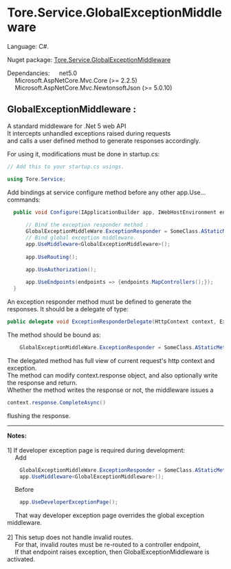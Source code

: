 # Tore.Service.GlobalExceptionMiddleware

Language: C#.

Nuget package: [Tore.Service.GlobalExceptionMiddleware](https://www.nuget.org/packages/Tore.Service.GlobalExceptionMiddleware/)

Dependancies: 
&emsp; net5.0 <br/>
&emsp; Microsoft.AspNetCore.Mvc.Core (>= 2.2.5) <br/>
&emsp; Microsoft.AspNetCore.Mvc.NewtonsoftJson (>= 5.0.10)<br/>

## GlobalExceptionMiddleware :

A standard middleware for .Net 5 web API <br/>
It intercepts unhandled exceptions raised during requests<br/>
and calls a user defined method to generate responses accordingly.<br/>


For using it, modifications must be done in startup.cs:
```C#
// Add this to your startup.cs usings.

using Tore.Service;

```

Add bindings at service configure method before any other app.Use... commands:

```C#
  public void Configure(IApplicationBuilder app, IWebHostEnvironment env) {
      
      // Bind the exception responder method :
      GlobalExceptionMiddleWare.ExceptionResponder = SomeClass.AStaticMethodToRespondException;
      // Bind global exception middleware.
      app.UseMiddleware<GlobalExceptionMiddleware>();
      
      app.UseRouting();
 
      app.UseAuthorization();

      app.UseEndpoints(endpoints => {endpoints.MapControllers();});
  }
```

An exception responder method must be defined to generate the responses.
It should be a delegate of type:
```C#
public delegate void ExceptionResponderDelegate(HttpContext context, Exception exception);
```

The method should be bound as:
```C#
    GlobalExceptionMiddleWare.ExceptionResponder = SomeClass.AStaticMethodToRespondException;
```

The delegated method has full view of current request's http context and exception.<br/>
The method can modify context.response object, and also optionally write the response and return. <br/>
Whether the method writes the response or not, the middleware issues a 
```C#
context.response.CompleteAsync()
```
flushing the response.

---

**Notes:**<br/>
<br/>
1] If developer exception page is required during development: <br/>
&emsp; Add <br/>
```C#
    GlobalExceptionMiddleWare.ExceptionResponder = SomeClass.AStaticMethodToRespondException;
    app.UseMiddleware<GlobalExceptionMiddleware>();
```
&emsp; Before <br/>

```C#
    app.UseDeveloperExceptionPage();
```

&emsp; That way developer exception page overrides the global exception middleware.<br/>
    <br/>
2] This setup does not handle invalid routes. <br/>
&emsp; For that, invalid routes must be re-routed to a controller endpoint, <br/>
&emsp; If that endpoint raises exception, then GlobalExceptionMiddleware is activated.

